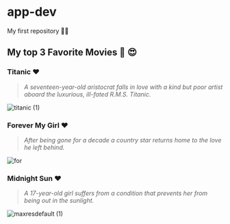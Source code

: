 # app-dev 
My first repository 🖤🖤
## My top 3 Favorite Movies 🎥 😍

### **Titanic ❤️**  
> *A seventeen-year-old aristocrat falls in love with a kind but poor artist aboard the luxurious, ill-fated R.M.S. Titanic.*

![titanic (1)](https://user-images.githubusercontent.com/103471862/206368874-a81af25d-cbfe-4a43-97df-3add986c05e1.jpg)


### **Forever My Girl ❤️**
> *After being gone for a decade a country star returns home to the love he left behind.*

![for](https://user-images.githubusercontent.com/103471862/206372474-512b36f4-cf81-4372-8d9e-1043d65542d2.jpg)


### **Midnight Sun ❤️** 
> *A 17-year-old girl suffers from a condition that prevents her from being out in the sunlight.*

![maxresdefault (1)](https://user-images.githubusercontent.com/103471862/206373887-01e7b938-bc87-45cb-b24a-650a296e418f.jpg)

